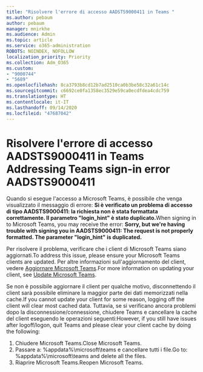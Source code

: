 ```yaml
---
title: "Risolvere l'errore di accesso AADSTS9000411 in Teams "
ms.author: pebaum
author: pebaum
manager: mnirkhe
ms.audience: Admin
ms.topic: article
ms.service: o365-administration
ROBOTS: NOINDEX, NOFOLLOW
localization_priority: Priority
ms.collection: Adm_O365
ms.custom:
- "9000744"
- "5689"
ms.openlocfilehash: 8ca3793b8cd12b7ad2510ca0b3be58c32a61c14c
ms.sourcegitcommit: c6692ce0fa1358ec3529e59ca0ecdfdea4cdc759
ms.translationtype: HT
ms.contentlocale: it-IT
ms.lasthandoff: 09/14/2020
ms.locfileid: "47687042"
---
```

# <a name="addressing-teams-sign-in-error-aadsts9000411"></a><span data-ttu-id="0b2ce-102">Risolvere l'errore di accesso AADSTS9000411 in Teams </span><span class="sxs-lookup"><span data-stu-id="0b2ce-102">Addressing Teams sign-in error AADSTS9000411</span></span>

<span data-ttu-id="0b2ce-103">Quando si esegue l'accesso a Microsoft Teams, è possibile che venga visualizzato il messaggio di errore: **Si è verificato un problema di accesso di tipo AADSTS9000411: la richiesta non è stata formattata correttamente. Il parametro "login_hint" è stato duplicato.**</span><span class="sxs-lookup"><span data-stu-id="0b2ce-103">When signing in to Microsoft Teams, you may receive the error: **Sorry, but we're having trouble with signing you in AADSTS9000411: The request is not properly formatted. The parameter "login_hint" is duplicated.**</span></span>

<span data-ttu-id="0b2ce-104">Per risolvere il problema, verificare che i client di Microsoft Teams siano aggiornati.</span><span class="sxs-lookup"><span data-stu-id="0b2ce-104">To address this issue, please ensure your Microsoft Teams clients are updated.</span></span> <span data-ttu-id="0b2ce-105">Per altre informazioni sull'aggiornamento del client, vedere [Aggiornare Microsoft Teams](https://support.office.com/article/Update-Microsoft-Teams-535a8e4b-45f0-4f6c-8b3d-91bca7a51db1).</span><span class="sxs-lookup"><span data-stu-id="0b2ce-105">For more information on updating your client, see [Update Microsoft Teams](https://support.office.com/article/Update-Microsoft-Teams-535a8e4b-45f0-4f6c-8b3d-91bca7a51db1).</span></span>

<span data-ttu-id="0b2ce-106">Se non è possibile aggiornare il client per qualche motivo, disconnettendo il client sarà possibile eliminare la maggior parte dei dati memorizzati nella cache.</span><span class="sxs-lookup"><span data-stu-id="0b2ce-106">If you cannot update your client for some reason, logging off the client will clear most cached data.</span></span> <span data-ttu-id="0b2ce-107">Tuttavia, se si verificano ancora problemi dopo la disconnessione/connessione, chiudere Teams e cancellare la cache del client eseguendo le operazioni seguenti:</span><span class="sxs-lookup"><span data-stu-id="0b2ce-107">However, if you still have issues after logoff/logon, quit Teams and please clear your client cache by doing the following:</span></span>
1. <span data-ttu-id="0b2ce-108">Chiudere Microsoft Teams.</span><span class="sxs-lookup"><span data-stu-id="0b2ce-108">Close Microsoft Teams.</span></span>
2. <span data-ttu-id="0b2ce-109">Passare a: %appdata%\microsoft\teams e cancellare tutti i file.</span><span class="sxs-lookup"><span data-stu-id="0b2ce-109">Go to: %appdata%\microsoft\teams and delete all the files.</span></span>
3. <span data-ttu-id="0b2ce-110">Riaprire Microsoft Teams.</span><span class="sxs-lookup"><span data-stu-id="0b2ce-110">Reopen Microsoft Teams.</span></span>
